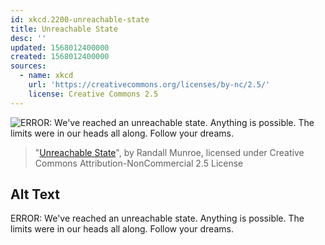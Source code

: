 ```yaml
---
id: xkcd.2200-unreachable-state
title: Unreachable State
desc: ''
updated: 1568012400000
created: 1568012400000
sources:
  - name: xkcd
    url: 'https://creativecommons.org/licenses/by-nc/2.5/'
    license: Creative Commons 2.5
---
```

![ERROR: We've reached an unreachable state. Anything is possible. The limits were in our heads all along. Follow your dreams.](https://imgs.xkcd.com/comics/unreachable_state.png)
> "[Unreachable State](https://xkcd.com/2200/)", by Randall Munroe, licensed under Creative Commons Attribution-NonCommercial 2.5 License

## Alt Text
ERROR: We've reached an unreachable state. Anything is possible. The limits were in our heads all along. Follow your dreams.
